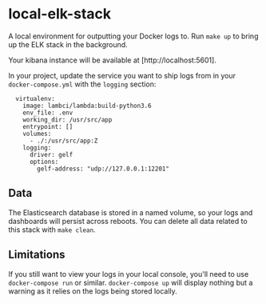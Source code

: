 # local-elk-stack

A local environment for outputting your Docker logs to. Run `make up` to bring up the ELK stack in the background.

Your kibana instance will be available at [http://localhost:5601].

In your project, update the service you want to ship logs from in your `docker-compose.yml` with the `logging` section:

```
  virtualenv:
    image: lambci/lambda:build-python3.6
    env_file: .env
    working_dir: /usr/src/app
    entrypoint: []
    volumes:
      - ./:/usr/src/app:Z
    logging:
      driver: gelf
      options:
        gelf-address: "udp://127.0.0.1:12201"
```

## Data

The Elasticsearch database is stored in a named volume, so your logs and dashboards will persist across reboots. You can delete all data related to this stack with `make clean`.

## Limitations

If you still want to view your logs in your local console, you'll need to use `docker-compose run` or similar. `docker-compose up` will display nothing but a warning as it relies on the logs being stored locally.
